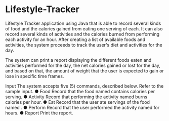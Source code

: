 # Lifestyle-Tracker

Lifestyle Tracker application using Java that is able to record several kinds of food and the calories gained from eating one serving
of each. It can also record several kinds of activities and the calories burned from performing each
activity for an hour. After creating a list of available foods and activities, the system proceeds to track the user's diet and
activities for the day.

The system can print a report displaying the different foods eaten and activities
performed for the day, the net calories gained or lost for the day, and based on that, the amount of weight that the 
user is expected to gain or lose in specific time frames.

Input
The system accepts five (5) commands, described below. Refer to the sample input.
● Food <name> <calories>
Record that the food named <name> contains <calories> calories per serving.
● Activity <name> <calories>
Record that performing the activity named <name> burns <calories> calories per hour.
● Eat <name> <servings>
Record that the user ate <servings> servings of the food named <name>.
● Perform <name> <hours>
Record that the user performed the activity named <name> for <hours> hours.
● Report
Print the report.
